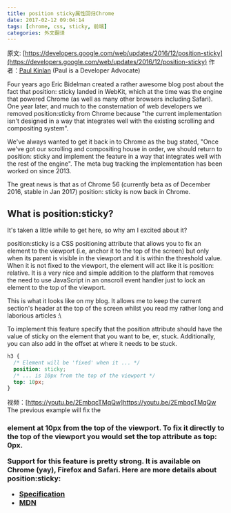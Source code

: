 ```yaml
---
title: position sticky属性回归Chrome
date: 2017-02-12 09:04:14
tags: [chrome, css, sticky, 前端]
categories: 外文翻译
---
```


原文:
[https://developers.google.com/web/updates/2016/12/position-sticky](https://developers.google.com/web/updates/2016/12/position-sticky)
作者：[Paul Kinlan](https://developers.google.com/web/resources/contributors#paulkinlan) (Paul is a Developer Advocate)

Four years ago Eric Bidelman created a rather awesome blog post about the fact that position: sticky landed in WebKit, which at the time was the engine that powered Chrome (as well as many other browsers including Safari). One year later, and much to the consternation of web developers we removed position:sticky from Chrome because "the current implementation isn't designed in a way that integrates well with the existing scrolling and compositing system".

We've always wanted to get it back in to Chrome as the bug stated, "Once we've got our scrolling and compositing house in order, we should return to position: sticky and implement the feature in a way that integrates well with the rest of the engine". The meta bug tracking the implementation has been worked on since 2013.

The great news is that as of Chrome 56 (currently beta as of December 2016, stable in Jan 2017) position: sticky is now back in Chrome.


## What is position:sticky?

It's taken a little while to get here, so why am I excited about it?

position:sticky is a CSS positioning attribute that allows you to fix an element to the viewport (i.e, anchor it to the top of the screen) but only when its parent is visible in the viewport and it is within the threshold value. When it is not fixed to the viewport, the element will act like it is position: relative. It is a very nice and simple addition to the platform that removes the need to use JavaScript in an onscroll event handler just to lock an element to the top of the viewport.

This is what it looks like on my blog. It allows me to keep the current section's header at the top of the screen whilst you read my rather long and laborious articles :\


To implement this feature specify that the position attribute should have the value of sticky on the element that you want to be, er, stuck. Additionally, you can also add in the offset at where it needs to be stuck.


```CSS
h3 {
  /* Element will be 'fixed' when it ... */
  position: sticky;
  /* ... is 10px from the top of the viewport */
  top: 10px;
}
```

视频：[https://youtu.be/2EmbqcTMqQw]https://youtu.be/2EmbqcTMqQw
The previous example will fix the <h3> element at 10px from the top of the viewport. To fix it directly to the top of the viewport you would set the top attribute as top: 0px.

Support for this feature is pretty strong. It is available on Chrome (yay), Firefox and Safari. Here are more details about position:sticky:

- [Specification](https://drafts.csswg.org/css-position/#sticky-pos)
- [MDN](https://developer.mozilla.org/en/docs/Web/CSS/position#Sticky_positioning)
